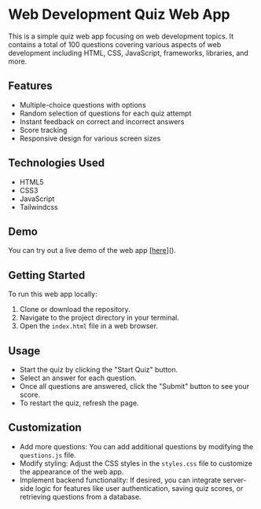 # Web Development Quiz Web App

This is a simple quiz web app focusing on web development topics. It contains a total of 100 questions covering various aspects of web development including HTML, CSS, JavaScript, frameworks, libraries, and more.

## Features

- Multiple-choice questions with options
- Random selection of questions for each quiz attempt
- Instant feedback on correct and incorrect answers
- Score tracking
- Responsive design for various screen sizes

## Technologies Used

- HTML5
- CSS3
- JavaScript 
- Tailwindcss

## Demo

You can try out a live demo of the web app [[here](https://arshad6261.github.io/Quiz-web-App/)]().

## Getting Started

To run this web app locally:

1. Clone or download the repository.
2. Navigate to the project directory in your terminal.
3. Open the `index.html` file in a web browser.

## Usage

- Start the quiz by clicking the "Start Quiz" button.
- Select an answer for each question.
- Once all questions are answered, click the "Submit" button to see your score.
- To restart the quiz, refresh the page.

## Customization

- Add more questions: You can add additional questions by modifying the `questions.js` file.
- Modify styling: Adjust the CSS styles in the `styles.css` file to customize the appearance of the web app.
- Implement backend functionality: If desired, you can integrate server-side logic for features like user authentication, saving quiz scores, or retrieving questions from a database.


